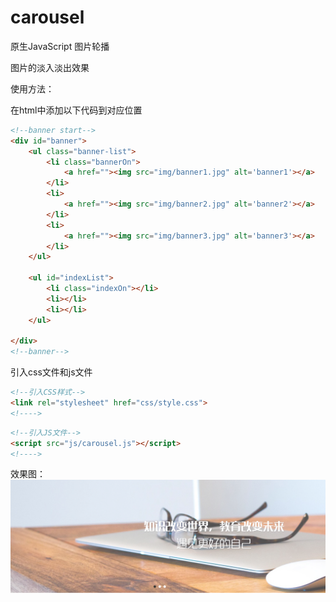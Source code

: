 # carousel
原生JavaScript 图片轮播

图片的淡入淡出效果

使用方法：

在html中添加以下代码到对应位置

```html
<!--banner start-->
<div id="banner">
    <ul class="banner-list">
        <li class="bannerOn">
            <a href=""><img src="img/banner1.jpg" alt='banner1'></a>
        </li>
        <li>
            <a href=""><img src="img/banner2.jpg" alt='banner2'></a>
        </li>
        <li>
            <a href=""><img src="img/banner3.jpg" alt='banner3'></a>
        </li>
    </ul>

    <ul id="indexList">
        <li class="indexOn"></li>
        <li></li>
        <li></li>
    </ul>

</div>
<!--banner-->
```

引入css文件和js文件

```html
<!--引入CSS样式-->
<link rel="stylesheet" href="css/style.css">
<!---->
```

```html
<!--引入JS文件-->
<script src="js/carousel.js"></script>
<!---->
```

效果图： ![效果图](https://github.com/chuyun/carousel/blob/master/img/xiaoguo.png)
